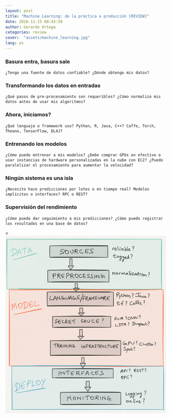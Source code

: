 ```yaml
---
layout: post
title: "Machine Learning: de la práctica a producción [REVIEW]"
date: 2016-11-15 08:43:59
author: Gerardo Ortega
categories: review
cover:  "assets/machine_learning.jpg"
lang: es
---
```


### Basura entra, basura sale

    ¿Tengo una fuente de datos confiable? ¿Dónde obtengo mis datos?

### Transformando los datos en entradas

    ¿Qué pasos de pre-procesamiento son requeribles? ¿Cómo normalizo mis datos antes de usar mis algoritmos?

### Ahora, iniciamos?

    ¿Qué lenguaje o framework uso? Python, R, Java, C++? Caffe, Torch, Theano, TensorFlow, DL4J?

### Entrenando los modelos

    ¿Cómo puedo entrenar a mis modelos? ¿Debo comprar GPUs en efectivo o usar instancias de hardware personalizadas en la nube con EC2? ¿Puedo paralelizar el procesamiento para aumentar la velocidad?

### Ningún sistema es una isla

    ¿Necesito hace predicciones por lotes o en tiempo real? Modelos implícitos o interfaces? RPC o REST?

### Supervisión del rendimiento

    ¿Cómo puedo dar seguimiento a mis predicciones? ¿Cómo puedo registrar los resultados en una base de datos? 

<![Machine Learning de desarrollo a producción](/assets/machine_learning_desarrollo_a_produccion.png)
